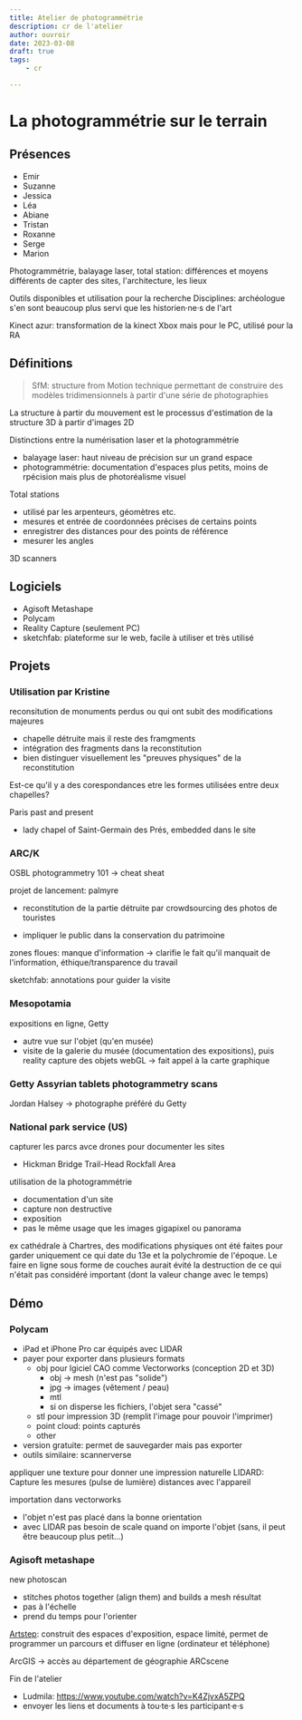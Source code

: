 ```yaml
---
title: Atelier de photogrammétrie
description: cr de l'atelier
author: ouvroir
date: 2023-03-08
draft: true
tags:
    - cr

---
```

# La photogrammétrie sur le terrain

## Présences
- Emir
- Suzanne
- Jessica
- Léa
- Abiane
- Tristan
- Roxanne
- Serge
- Marion


Photogrammétrie, balayage laser, total station: différences et moyens différents de capter des sites, l'architecture, les lieux

Outils disponibles et utilisation pour la recherche
Disciplines: archéologue s'en sont beaucoup plus servi que les historien·ne·s de l'art

Kinect azur: transformation de la kinect Xbox mais pour le PC, utilisé pour la RA

## Définitions

> SfM: structure from Motion
> technique permettant de construire des modèles tridimensionnels à partir d'une série de photographies

La structure à partir du mouvement est le processus d'estimation de la structure 3D à partir d'images 2D

Distinctions entre la numérisation laser et la photogrammétrie
- balayage laser: haut niveau de précision sur un grand espace
- photogrammétrie: documentation d'espaces plus petits, moins de rpécision mais plus de photoréalisme visuel

Total stations
- utilisé par les arpenteurs, géomètres etc. 
- mesures et entrée de coordonnées précises de certains points
- enregistrer des distances pour des points de référence
- mesurer les angles

3D scanners


## Logiciels
- Agisoft Metashape
- Polycam
- Reality Capture (seulement PC)
- sketchfab: plateforme sur le web, facile à utiliser et très utilisé

## Projets

### Utilisation par Kristine
reconsitution de monuments perdus ou qui ont subit des modifications majeures
- chapelle détruite mais il reste des framgments
- intégration des fragments dans la reconstitution
- bien distinguer visuellement les "preuves physiques" de la reconstitution

Est-ce qu'il y a des corespondances etre les formes utilisées entre deux chapelles?

Paris past and present
- lady chapel of Saint-Germain des Prés, embedded dans le site

### ARC/K
OSBL 
photogrammetry 101 → cheat sheat

projet de lancement: palmyre
- reconstitution de la partie détruite par crowdsourcing des photos de touristes
<!-- intéressant pour les zones de conflit mais aussi pour les zones impactées changements climatiques-->

- impliquer le public dans la conservation du patrimoine

zones floues: manque d'information → clarifie le fait qu'il manquait de l'information, éthique/transparence du travail

sketchfab: annotations pour guider la visite

### Mesopotamia
expositions en ligne, Getty
- autre vue sur l'objet (qu'en musée)
- visite de la galerie du musée (documentation des expositions), puis reality capture des objets
webGL → fait appel à la carte graphique


### Getty Assyrian tablets photogrammetry scans
Jordan Halsey → photographe préféré du Getty

### National park service (US)
capturer les parcs avce drones pour documenter les sites
- Hickman Bridge Trail-Head Rockfall Area


utilisation de la photogrammétrie
- documentation d'un site
- capture non destructive
- exposition
- pas le même usage que les images gigapixel ou panorama

ex cathédrale à Chartres, des modifications physiques ont été faites pour garder uniquement ce qui date du 13e et la polychromie de l'époque. Le faire en ligne sous forme de couches aurait évité la destruction de ce qui n'était pas considéré important (dont la valeur change avec le temps)

## Démo

### Polycam
- iPad et iPhone Pro car équipés avec LIDAR
- payer pour exporter dans plusieurs formats
    - obj pour lgiciel CAO comme Vectorworks (conception 2D et 3D)
        - obj → mesh (n'est pas "solide")
        - jpg → images (vêtement / peau)
        - mtl
        - si on disperse les fichiers, l'objet sera "cassé"
    - stl pour impression 3D (remplit l'image pour pouvoir l'imprimer)
    - point cloud: points capturés
    - other
- version gratuite: permet de sauvegarder mais pas exporter
- outils similaire: scannerverse


appliquer une texture pour donner une impression naturelle
LIDARD: Capture les mesures (pulse de lumière) distances avec l'appareil

importation dans vectorworks
- l'objet n'est pas placé dans la bonne orientation
- avec LIDAR pas besoin de scale quand on importe l'objet (sans, il peut être beaucoup plus petit...)


### Agisoft metashape
new photoscan
- stitches photos together (align them) and builds a mesh
résultat
- pas à l'échelle
- prend du temps pour l'orienter



[Artstep](https://www.artsteps.com/): construit des espaces d'exposition, espace limité, permet de programmer un parcours et diffuser en ligne (ordinateur et téléphone)

ArcGIS → accès au département de géographie
ARCscene



Fin de l'atelier
- Ludmila: https://www.youtube.com/watch?v=K4ZjvxA5ZPQ
- envoyer les liens et documents à tou·te·s les participant·e·s




